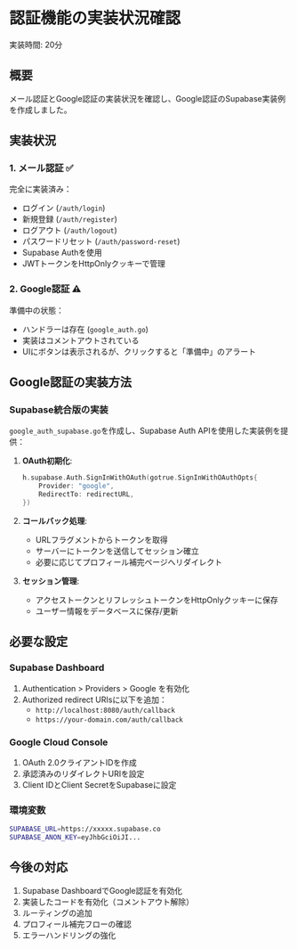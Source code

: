 # 認証機能の実装状況確認

実装時間: 20分

## 概要
メール認証とGoogle認証の実装状況を確認し、Google認証のSupabase実装例を作成しました。

## 実装状況

### 1. メール認証 ✅
完全に実装済み：
- ログイン (`/auth/login`)
- 新規登録 (`/auth/register`)
- ログアウト (`/auth/logout`)
- パスワードリセット (`/auth/password-reset`)
- Supabase Authを使用
- JWTトークンをHttpOnlyクッキーで管理

### 2. Google認証 ⚠️
準備中の状態：
- ハンドラーは存在 (`google_auth.go`)
- 実装はコメントアウトされている
- UIにボタンは表示されるが、クリックすると「準備中」のアラート

## Google認証の実装方法

### Supabase統合版の実装
`google_auth_supabase.go`を作成し、Supabase Auth APIを使用した実装例を提供：

1. **OAuth初期化**:
   ```go
   h.supabase.Auth.SignInWithOAuth(gotrue.SignInWithOAuthOpts{
       Provider: "google",
       RedirectTo: redirectURL,
   })
   ```

2. **コールバック処理**:
   - URLフラグメントからトークンを取得
   - サーバーにトークンを送信してセッション確立
   - 必要に応じてプロフィール補完ページへリダイレクト

3. **セッション管理**:
   - アクセストークンとリフレッシュトークンをHttpOnlyクッキーに保存
   - ユーザー情報をデータベースに保存/更新

## 必要な設定

### Supabase Dashboard
1. Authentication > Providers > Google を有効化
2. Authorized redirect URIsに以下を追加：
   - `http://localhost:8080/auth/callback`
   - `https://your-domain.com/auth/callback`

### Google Cloud Console
1. OAuth 2.0クライアントIDを作成
2. 承認済みのリダイレクトURIを設定
3. Client IDとClient SecretをSupabaseに設定

### 環境変数
```bash
SUPABASE_URL=https://xxxxx.supabase.co
SUPABASE_ANON_KEY=eyJhbGciOiJI...
```

## 今後の対応

1. Supabase DashboardでGoogle認証を有効化
2. 実装したコードを有効化（コメントアウト解除）
3. ルーティングの追加
4. プロフィール補完フローの確認
5. エラーハンドリングの強化